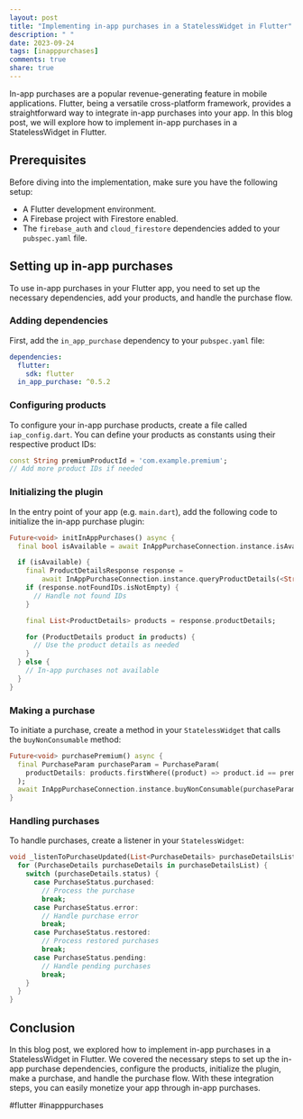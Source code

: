 ```yaml
---
layout: post
title: "Implementing in-app purchases in a StatelessWidget in Flutter"
description: " "
date: 2023-09-24
tags: [inapppurchases]
comments: true
share: true
---
```


In-app purchases are a popular revenue-generating feature in mobile applications. Flutter, being a versatile cross-platform framework, provides a straightforward way to integrate in-app purchases into your app. In this blog post, we will explore how to implement in-app purchases in a StatelessWidget in Flutter.

## Prerequisites

Before diving into the implementation, make sure you have the following setup:

- A Flutter development environment.
- A Firebase project with Firestore enabled.
- The `firebase_auth` and `cloud_firestore` dependencies added to your `pubspec.yaml` file.

## Setting up in-app purchases

To use in-app purchases in your Flutter app, you need to set up the necessary dependencies, add your products, and handle the purchase flow.

### Adding dependencies

First, add the `in_app_purchase` dependency to your `pubspec.yaml` file:

```yaml
dependencies:
  flutter:
    sdk: flutter
  in_app_purchase: ^0.5.2
```

### Configuring products

To configure your in-app purchase products, create a file called `iap_config.dart`. You can define your products as constants using their respective product IDs:

```dart
const String premiumProductId = 'com.example.premium';
// Add more product IDs if needed
```

### Initializing the plugin

In the entry point of your app (e.g. `main.dart`), add the following code to initialize the in-app purchase plugin:

```dart
Future<void> initInAppPurchases() async {
  final bool isAvailable = await InAppPurchaseConnection.instance.isAvailable();

  if (isAvailable) {
    final ProductDetailsResponse response =
        await InAppPurchaseConnection.instance.queryProductDetails(<String>[premiumProductId]);
    if (response.notFoundIDs.isNotEmpty) {
      // Handle not found IDs
    }

    final List<ProductDetails> products = response.productDetails;

    for (ProductDetails product in products) {
      // Use the product details as needed
    }
  } else {
    // In-app purchases not available
  }
}
```

### Making a purchase

To initiate a purchase, create a method in your `StatelessWidget` that calls the `buyNonConsumable` method:

```dart
Future<void> purchasePremium() async {
  final PurchaseParam purchaseParam = PurchaseParam(
    productDetails: products.firstWhere((product) => product.id == premiumProductId),
  );
  await InAppPurchaseConnection.instance.buyNonConsumable(purchaseParam: purchaseParam);
}
```

### Handling purchases

To handle purchases, create a listener in your `StatelessWidget`:

```dart
void _listenToPurchaseUpdated(List<PurchaseDetails> purchaseDetailsList) {
  for (PurchaseDetails purchaseDetails in purchaseDetailsList) {
    switch (purchaseDetails.status) {
      case PurchaseStatus.purchased:
        // Process the purchase
        break;
      case PurchaseStatus.error:
        // Handle purchase error
        break;
      case PurchaseStatus.restored:
        // Process restored purchases
        break;
      case PurchaseStatus.pending:
        // Handle pending purchases
        break;
    }
  }
}
```

## Conclusion

In this blog post, we explored how to implement in-app purchases in a StatelessWidget in Flutter. We covered the necessary steps to set up the in-app purchase dependencies, configure the products, initialize the plugin, make a purchase, and handle the purchase flow. With these integration steps, you can easily monetize your app through in-app purchases.

#flutter #inapppurchases